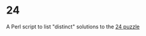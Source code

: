 # 24

A Perl script to list "distinct" solutions to the [24 puzzle](https://en.wikipedia.org/wiki/24_(puzzle))

